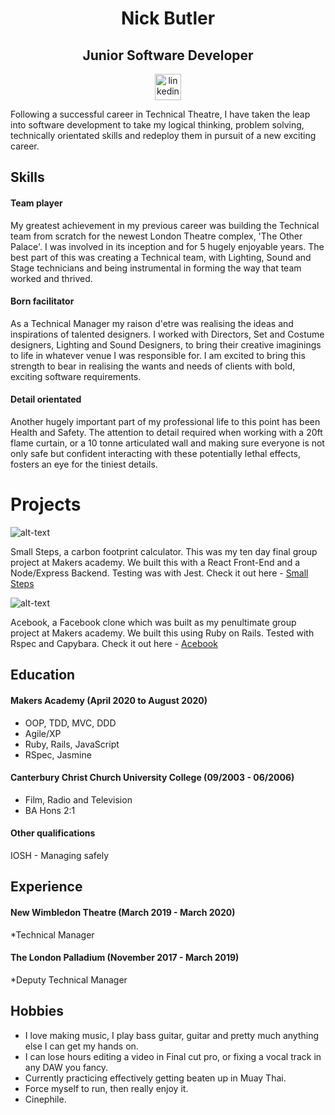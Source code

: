 <h1 align="center"> Nick Butler </h1>

<h2 align="center">Junior Software Developer</h2>

<div align="center">

<a href="https://www.linkedin.com/in/nick-butler-4a7986a3/"><img src="https://www.iconfinder.com/data/icons/free-social-icons/67/linkedin_circle_color-512.png" alt="linkedin" hspace="50" height="42" width="42"></a>

</div>

Following a successful career in Technical Theatre, I have taken the leap into software development to take my logical thinking, problem solving, technically orientated skills and redeploy them in pursuit of a new exciting career.

## Skills
#### Team player 

My greatest achievement in my previous career was building the Technical team from scratch for the newest London Theatre complex, 'The Other Palace'. I was involved in its inception and for 5 hugely enjoyable years. The best part of this was creating a Technical team, with Lighting, Sound and Stage technicians and being instrumental in forming the way that team worked and thrived.

#### Born facilitator

As a Technical Manager my raison d'etre was realising the ideas and inspirations of talented designers. I worked with Directors, Set and Costume designers, Lighting and Sound Designers, to bring their creative imaginings to life in whatever venue I was responsible for. I am excited to bring this strength to bear in realising the wants and needs of clients with bold, exciting software requirements.

#### Detail orientated

Another hugely important part of my professional life to this point has been Health and Safety. The attention to detail required when working with a 20ft flame curtain, or a 10 tonne articulated wall and making sure everyone is not only safe but confident interacting with these potentially lethal effects, fosters an eye for the tiniest details. 

# Projects

![alt-text](https://media.giphy.com/media/Jrep9ZLnjDcVsHlGEY/giphy.gif)

Small Steps, a carbon footprint calculator. This was my ten day final group project at Makers academy. We built this with a React
Front-End and a Node/Express Backend. Testing was with Jest.
Check it out here - [Small Steps](https://small-steps2020.herokuapp.com/)

![alt-text](https://media.giphy.com/media/Phf4AdXoIwKeSPiswl/giphy.gif)

Acebook, a Facebook clone which was built as my penultimate group project at Makers academy. We built this using Ruby on Rails.
Tested with Rspec and Capybara.
Check it out here - [Acebook](https://acebook-brainaics.herokuapp.com/)

## Education

#### Makers Academy (April 2020 to August 2020)

- OOP, TDD, MVC, DDD
- Agile/XP
- Ruby, Rails, JavaScript
- RSpec, Jasmine

#### Canterbury Christ Church University College (09/2003 - 06/2006)

- Film, Radio and Television 
- BA Hons 2:1

#### Other qualifications

IOSH - Managing safely

## Experience

#### New Wimbledon Theatre (March 2019 - March 2020)    
*Technical Manager


#### The London Palladium (November 2017 - March 2019)   
*Deputy Technical Manager


## Hobbies

* I love making music, I play bass guitar, guitar and pretty much anything else I can get my hands on.
* I can lose hours editing a video in Final cut pro, or fixing a vocal track in any DAW you fancy. 
* Currently practicing effectively getting beaten up in Muay Thai.
* Force myself to run, then really enjoy it.
* Cinephile.

